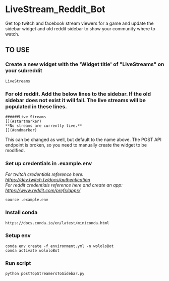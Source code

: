 # LiveStream_Reddit_Bot
Get top twitch and facebook stream viewers for a game and update the sidebar widget and old reddit sidebar to show your community where to watch.

## TO USE

### Create a new widget with the 'Widget title' of "LiveStreams" on your subreddit
```
LiveStreams
```

### For old reddit. Add the below lines to the sidebar. If the old sidebar does not exist it will fail. The live streams will be populated in these lines.
```
######Live Streams
[](#startmarker)
**No streams are currently live.**
[](#endmarker)
```

This can be changed as well, but default to the name above. The POST API endpoint is broken, so you need to manually create the widget to be modified.


### Set up credentials in .example.env

*For twitch credentials reference here: https://dev.twitch.tv/docs/authentication* <br/>
*For reddit credentials reference here and create an app: https://www.reddit.com/prefs/apps/* <br/>
```
source .example.env
```

### Install conda 
```
https://docs.conda.io/en/latest/miniconda.html
```

### Setup env
```
conda env create -f environment.yml -n wololoBot
conda activate wololoBot
```

### Run script
```
python postTopStreamersToSidebar.py
```
